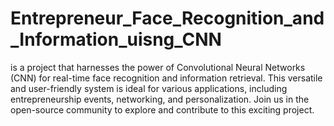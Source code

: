 # Entrepreneur_Face_Recognition_and_Information_uisng_CNN
is a project that harnesses the power of Convolutional Neural Networks (CNN) for real-time face recognition and information retrieval. This versatile and user-friendly system is ideal for various applications, including entrepreneurship events, networking, and personalization. Join us in the open-source community to explore and contribute to this exciting project.
